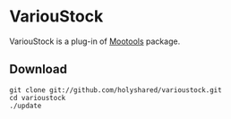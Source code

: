 VariouStock
===============================

VariouStock is a plug-in of [Mootools](http://mootools.net "Mootools") package.


Download
-------------------------------

	git clone git://github.com/holyshared/varioustock.git
	cd varioustock
	./update

